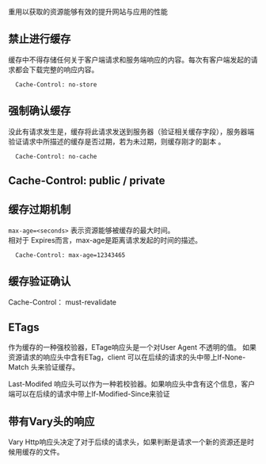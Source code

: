 

重用以获取的资源能够有效的提升网站与应用的性能


禁止进行缓存
--------------
缓存中不得存储任何关于客户端请求和服务端响应的内容。每次有客户端发起的请求都会下载完整的响应内容。
```
  Cache-Control: no-store
```

强制确认缓存
---------------
没此有请求发生是，缓存将此请求发送到服务器（验证相关缓存字段），服务器端验证请求中所描述的缓存是否过期，若为未过期，则缓存刚才的副本 。
```
  Cache-Control: no-cache
```


Cache-Control: public    / private
--------------------


缓存过期机制
-------------------
`max-age=<seconds>` 表示资源能够被缓存的最大时间。      
相对于 Expires而言，max-age是距离请求发起的时间的描述。

```
  Cache-Control: max-age=12343465
```


缓存验证确认
--------------------
Cache-Control： must-revalidate



ETags
----------------
作为缓存的一种强校验器，ETage响应头是一个对User Agent 不透明的值。 如果资源请求的响应头中含有ETag，client 可以在后续的请求的头中带上If-None-Match 头来验证缓存。

Last-Modifed 响应头可以作为一种若校验器。如果响应头中含有这个信息，客户端可以在后续的请求中带上If-Modified-Since来验证


带有Vary头的响应
------------------
Vary Http响应头决定了对于后续的请求头，如果判断是请求一个新的资源还是时候用缓存的文件。